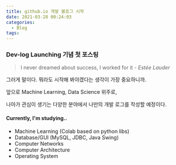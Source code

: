 ```yaml
---
title: github.io 개발 블로그 시작
date: 2021-03-28 00:24:03
categories:
  - Blog
tags:
---
```



### Dev-log Launching 기념 첫 포스팅

> I never dreamed about success, I worked for it  *- Estée Lauder*



그러게 말이다. 뭐라도 시작해 봐야겠다는 생각이 가장 중요하니까.  

앞으로 Machine Learning, Data Science 위주로,

나아가 관심이 생기는 다양한 분야에서 나만의 개발 로그를 작성할 예정이다.



#### Currently, I'm studying..

- Machine Learning (Colab based on python libs)
- Database/GUI (MySQL, JDBC, Java Swing)
- Computer Networks
- Computer Architecture
- Operating System
